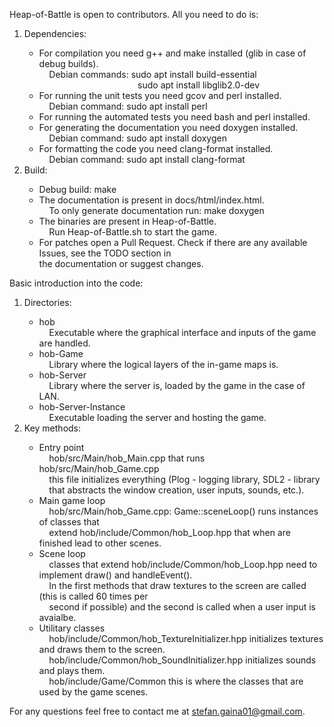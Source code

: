 Heap-of-Battle is open to contributors. All you need to do is:  
<ol>
<li>Dependencies:</li>  
<ul>
<li>For compilation you need g++ and make installed (glib in case of debug builds).</li>  
&nbsp;&nbsp;&nbsp;&nbsp;Debian commands: sudo apt install build-essential  <br>
&nbsp;&nbsp;&nbsp;&nbsp;&nbsp;&nbsp;&nbsp;&nbsp;&nbsp;&nbsp;&nbsp;&nbsp;&nbsp;&nbsp;&nbsp;&nbsp;&nbsp;&nbsp;&nbsp;&nbsp;&nbsp;&nbsp;&nbsp;&nbsp;&nbsp;&nbsp;&nbsp;&nbsp;&nbsp;&nbsp;&nbsp;&nbsp;&nbsp;&nbsp;&nbsp;&nbsp;&nbsp;&nbsp;&nbsp;&nbsp;sudo apt install libglib2.0-dev  
<li>For running the unit tests you need gcov and perl installed.</li>  
&nbsp;&nbsp;&nbsp;&nbsp;Debian command: sudo apt install perl  
<li>For running the automated tests you need bash and perl installed.</li>  
<li>For generating the documentation you need doxygen installed.</li>  
&nbsp;&nbsp;&nbsp;&nbsp;Debian command: sudo apt install doxygen  
<li>For formatting the code you need clang-format installed.</li>  
&nbsp;&nbsp;&nbsp;&nbsp;Debian command: sudo apt install clang-format  
</ul>
<li> Build:</li>  
<ul>
<li>Debug build: make</li>  
<li>The documentation is present in docs/html/index.html.</li>  
&nbsp;&nbsp;&nbsp;&nbsp;To only generate documentation run: make doxygen  
<li>The binaries are present in Heap-of-Battle.</li>  
&nbsp;&nbsp;&nbsp;&nbsp;Run Heap-of-Battle.sh to start the game.  
<li>For patches open a Pull Request. Check if there are any available Issues, see the TODO section in  <br>
the documentation or suggest changes. </li>  
</ul>
</ol>
  
Basic introduction into the code:  
<ol>
<li>Directories:</li>
<ul>
<li>hob</li>  
&nbsp;&nbsp;&nbsp;&nbsp;Executable where the graphical interface and inputs of the game are handled.  
<li>hob-Game</li>  
&nbsp;&nbsp;&nbsp;&nbsp;Library where the logical layers of the in-game maps is.  
<li>hob-Server</li>  
&nbsp;&nbsp;&nbsp;&nbsp;Library where the server is, loaded by the game in the case of LAN.  
<li>hob-Server-Instance</li>  
&nbsp;&nbsp;&nbsp;&nbsp;Executable loading the server and hosting the game.  
</ul>
<li>Key methods:</li>
<ul>
<li>Entry point</li>  
&nbsp;&nbsp;&nbsp;&nbsp;hob/src/Main/hob_Main.cpp that runs hob/src/Main/hob_Game.cpp  <br>
&nbsp;&nbsp;&nbsp;&nbsp;this file initializes everything (Plog - logging library, SDL2 - library  <br>
&nbsp;&nbsp;&nbsp;&nbsp;that abstracts the window creation, user inputs, sounds, etc.).  
<li>Main game loop</li>  
&nbsp;&nbsp;&nbsp;&nbsp;hob/src/Main/hob_Game.cpp: Game::sceneLoop() runs instances of classes that  <br>
&nbsp;&nbsp;&nbsp;&nbsp;extend hob/include/Common/hob_Loop.hpp that when are finished lead to other scenes.  
<li>Scene loop</li>  
&nbsp;&nbsp;&nbsp;&nbsp;classes that extend hob/include/Common/hob_Loop.hpp need to implement draw() and handleEvent().  <br>
&nbsp;&nbsp;&nbsp;&nbsp;In the first methods that draw textures to the screen are called (this is called 60 times per  <br>
&nbsp;&nbsp;&nbsp;&nbsp;second if possible) and the second is called when a user input is avaialbe.  
<li>Utilitary classes</li>  
&nbsp;&nbsp;&nbsp;&nbsp;hob/include/Common/hob_TextureInitializer.hpp initializes textures and draws them to the screen.  <br>
&nbsp;&nbsp;&nbsp;&nbsp;hob/include/Common/hob_SoundInitializer.hpp initializes sounds and plays them.  <br>
&nbsp;&nbsp;&nbsp;&nbsp;hob/include/Game/Common this is where the classes that are used by the game scenes.  
</ul>
</ol>
  
For any questions feel free to contact me at stefan.gaina01@gmail.com.  
